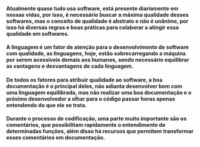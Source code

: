 
#### Atualmente quase tudo usa software, está presente diariamente em nossas vidas, por isso, é necessário buscar a máxima qualidade desses softwares, mas o conceito de qualidade é abstrato e não é unânime, por isso há diversas regras e boas práticas para colaborar a atingir essa qualidade em softwares.
#### A linguagem é um fator de atenção para o desenvolvimento de software com qualidade, as linguagens, hoje, estão sobrecarregando a máquina por serem acessíveis demais aos humanos, sendo necessário equilibrar as vantagens e desvantagens de cada linguagem.
#### De todos os fatores para atribuir qualidade ao software, a boa documentação é o principal deles, não adianta desenvolver bem com uma linguagem equilibrada, mas não realizar uma boa documentação e o próximo desenvolvedor a olhar para o código passar horas apenas entendendo do que ele se trata.
#### Durante o processo de codificação, uma parte muito importante são os comentários, que possibilitam rapidamente o entendimento de determinadas funções, além disso há recursos que permitem transformar esses comentários em documentação.
